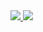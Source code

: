 <a href="https://codeclimate.com/github/codeclimate/codeclimate/maintainability">
  <img src="https://api.codeclimate.com/v1/badges/a99a88d28ad37a79dbf6/maintainability" />
</a>

<img src="https://github.com/dzhumaevn/frontend-project-lvl1/workflows/Node.js%20CI/badge.svg" />
